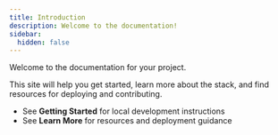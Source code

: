 ```yaml
---
title: Introduction
description: Welcome to the documentation!
sidebar:
  hidden: false
---
```


Welcome to the documentation for your project.

This site will help you get started, learn more about the stack, and find resources for deploying and contributing.

- See **Getting Started** for local development instructions
- See **Learn More** for resources and deployment guidance